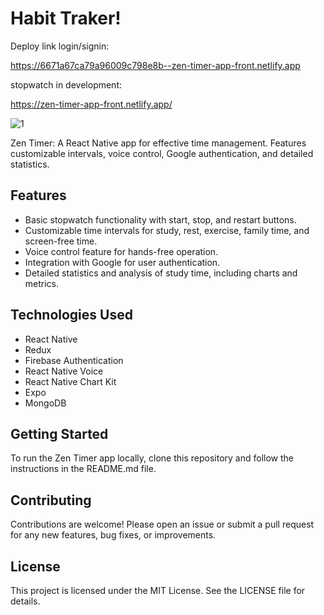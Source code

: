 # Habit Traker!

Deploy link login/signin:

https://6671a67ca79a96009c798e8b--zen-timer-app-front.netlify.app

stopwatch in development:

https://zen-timer-app-front.netlify.app/

![1](https://github.com/user-attachments/assets/3631e448-05c3-45ca-9696-257766b09fe9)


Zen Timer: A React Native app for effective time management. Features customizable intervals, voice control, Google authentication, and detailed statistics.

## Features
- Basic stopwatch functionality with start, stop, and restart buttons.
- Customizable time intervals for study, rest, exercise, family time, and screen-free time.
- Voice control feature for hands-free operation.
- Integration with Google for user authentication.
- Detailed statistics and analysis of study time, including charts and metrics.

## Technologies Used
- React Native
- Redux
- Firebase Authentication
- React Native Voice
- React Native Chart Kit
- Expo
- MongoDB

## Getting Started
To run the Zen Timer app locally, clone this repository and follow the instructions in the README.md file.

## Contributing
Contributions are welcome! Please open an issue or submit a pull request for any new features, bug fixes, or improvements.

## License
This project is licensed under the MIT License. See the LICENSE file for details.
